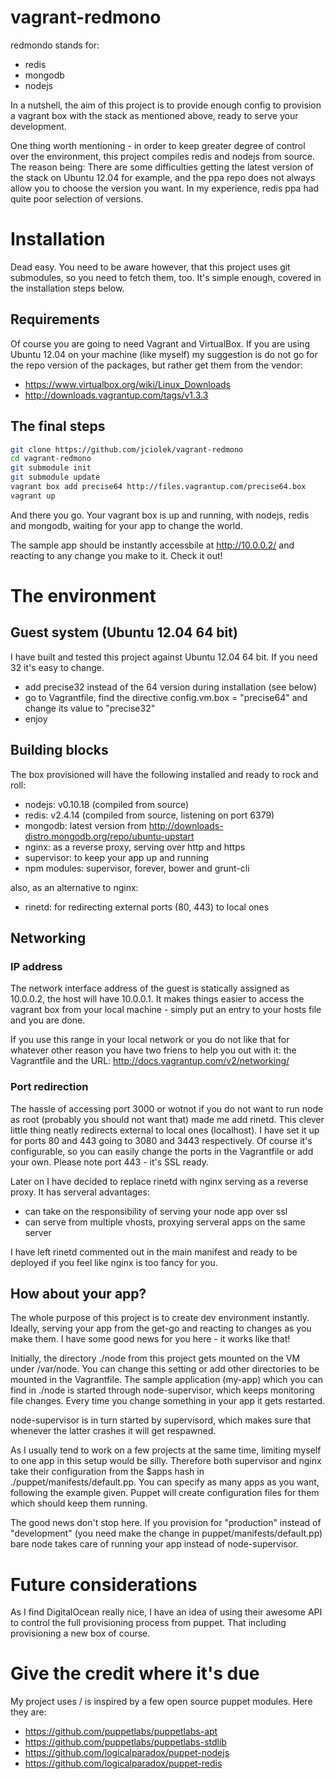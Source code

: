 vagrant-redmono
===============

redmondo stands for:
- redis
- mongodb
- nodejs

In a nutshell, the aim of this project is to provide enough config to provision a vagrant box with the stack as mentioned above, ready to serve your development.

One thing worth mentioning - in order to keep greater degree of control over the environment, this project compiles redis and nodejs from source. The reason being: There are some difficulties getting the latest version of the stack on Ubuntu 12.04 for example, and the ppa repo does not always allow you to choose the version you want. In my experience, redis ppa had quite poor selection of versions.

# Installation
Dead easy. You need to be aware however, that this project uses git submodules, so you need to fetch them, too. It's simple enough, covered in the installation steps below.

## Requirements
Of course you are going to need Vagrant and VirtualBox. If you are using Ubuntu 12.04 on your machine (like myself) my suggestion is do not go for the repo version of the packages, but rather get them from the vendor:
- https://www.virtualbox.org/wiki/Linux_Downloads
- http://downloads.vagrantup.com/tags/v1.3.3

## The final steps
```bash
git clone https://github.com/jciolek/vagrant-redmono
cd vagrant-redmono
git submodule init
git submodule update
vagrant box add precise64 http://files.vagrantup.com/precise64.box
vagrant up
```
And there you go. Your vagrant box is up and running, with nodejs, redis and mongodb, waiting for your app to change the world.

The sample app should be instantly accessbile at http://10.0.0.2/ and reacting to any change you make to it. Check it out!

# The environment

## Guest system (Ubuntu 12.04 64 bit)
I have built and tested this project against Ubuntu 12.04 64 bit. If you need 32 it's easy to change.
- add precise32 instead of the 64 version during installation (see below)
- go to Vagrantfile, find the directive config.vm.box = "precise64" and change its value to "precise32"
- enjoy


## Building blocks
The box provisioned will have the following installed and ready to rock and roll:

- nodejs: v0.10.18 (compiled from source)
- redis: v2.4.14 (compiled from source, listening on port 6379)
- mongodb: latest version from http://downloads-distro.mongodb.org/repo/ubuntu-upstart
- nginx: as a reverse proxy, serving over http and https
- supervisor: to keep your app up and running
- npm modules: supervisor, forever, bower and grunt-cli

also, as an alternative to nginx:
- rinetd: for redirecting external ports (80, 443) to local ones

## Networking
### IP address
The network interface address of the guest is statically assigned as 10.0.0.2, the host will have 10.0.0.1. It makes things easier to access the vagrant box from your local machine - simply put an entry to your hosts file and you are done.

If you use this range in your local network or you do not like that for whatever other reason you have two friens to help you out with it: the Vagrantfile and the URL: http://docs.vagrantup.com/v2/networking/

### Port redirection
The hassle of accessing port 3000 or wotnot if you do not want to run node as root (probably you should not want that) made me add rinetd. This clever little thing neatly redirects external to local ones (localhost). I have set it up for ports 80 and 443 going to 3080 and 3443 respectively. Of course it's configurable, so you can easily change the ports in the Vagrantfile or add your own. Please note port 443 - it's SSL ready.

Later on I have decided to replace rinetd with nginx serving as a reverse proxy. It has serveral advantages:
- can take on the responsibility of serving your node app over ssl
- can serve from multiple vhosts, proxying serveral apps on the same server

I have left rinetd commented out in the main manifest and ready to be deployed if you feel like nginx is too fancy for you.

## How about your app?
The whole purpose of this project is to create dev environment instantly. Ideally, serving your app from the get-go and reacting to changes as you make them. I have some good news for you here - it works like that!

Initially, the directory ./node from this project gets mounted on the VM under /var/node. You can change this setting or add other directories to be mounted in the Vagrantfile. The sample application (my-app) which you can find in ./node is started through node-supervisor, which keeps monitoring file changes. Every time you change something in your app it gets restarted.

node-supervisor is in turn started by supervisord, which makes sure that whenever the latter crashes it will get respawned.

As I usually tend to work on a few projects at the same time, limiting myself to one app in this setup would be silly. Therefore both supervisor and nginx take their configuration from the $apps hash in ./puppet/manifests/default.pp. You can specify as many apps as you want, following the example given. Puppet will create configuration files for them which should keep them running.

The good news don't stop here. If you provision for "production" instead of "development" (you need make the change in puppet/manifests/default.pp) bare node takes care of running your app instead of node-supervisor. 

# Future considerations
As I find DigitalOcean really nice, I have an idea of using their awesome API to control the full provisioning process from puppet. That including provisioning a new box of course.

# Give the credit where it's due
My project uses / is inspired by a few open source puppet modules. Here they are:
- https://github.com/puppetlabs/puppetlabs-apt
- https://github.com/puppetlabs/puppetlabs-stdlib
- https://github.com/logicalparadox/puppet-nodejs
- https://github.com/logicalparadox/puppet-redis


